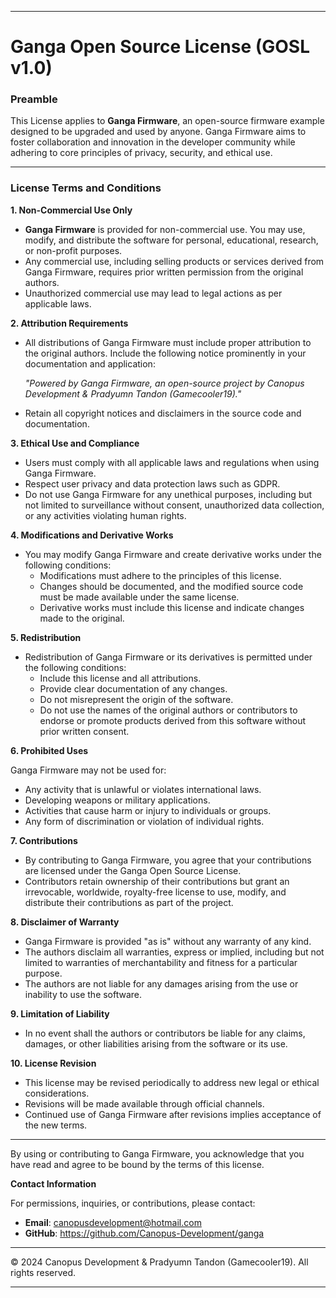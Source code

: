 
---

# Ganga Open Source License (GOSL v1.0)

### Preamble

This License applies to **Ganga Firmware**, an open-source firmware example designed to be upgraded and used by anyone. Ganga Firmware aims to foster collaboration and innovation in the developer community while adhering to core principles of privacy, security, and ethical use.

---

### License Terms and Conditions

**1. Non-Commercial Use Only**

- **Ganga Firmware** is provided for non-commercial use. You may use, modify, and distribute the software for personal, educational, research, or non-profit purposes.
- Any commercial use, including selling products or services derived from Ganga Firmware, requires prior written permission from the original authors.
- Unauthorized commercial use may lead to legal actions as per applicable laws.

**2. Attribution Requirements**

- All distributions of Ganga Firmware must include proper attribution to the original authors. Include the following notice prominently in your documentation and application:

  _"Powered by Ganga Firmware, an open-source project by Canopus Development & Pradyumn Tandon (Gamecooler19)."_ 

- Retain all copyright notices and disclaimers in the source code and documentation.

**3. Ethical Use and Compliance**

- Users must comply with all applicable laws and regulations when using Ganga Firmware.
- Respect user privacy and data protection laws such as GDPR.
- Do not use Ganga Firmware for any unethical purposes, including but not limited to surveillance without consent, unauthorized data collection, or any activities violating human rights.

**4. Modifications and Derivative Works**

- You may modify Ganga Firmware and create derivative works under the following conditions:
  - Modifications must adhere to the principles of this license.
  - Changes should be documented, and the modified source code must be made available under the same license.
  - Derivative works must include this license and indicate changes made to the original.

**5. Redistribution**

- Redistribution of Ganga Firmware or its derivatives is permitted under the following conditions:
  - Include this license and all attributions.
  - Provide clear documentation of any changes.
  - Do not misrepresent the origin of the software.
  - Do not use the names of the original authors or contributors to endorse or promote products derived from this software without prior written consent.

**6. Prohibited Uses**

Ganga Firmware may not be used for:

- Any activity that is unlawful or violates international laws.
- Developing weapons or military applications.
- Activities that cause harm or injury to individuals or groups.
- Any form of discrimination or violation of individual rights.

**7. Contributions**

- By contributing to Ganga Firmware, you agree that your contributions are licensed under the Ganga Open Source License.
- Contributors retain ownership of their contributions but grant an irrevocable, worldwide, royalty-free license to use, modify, and distribute their contributions as part of the project.

**8. Disclaimer of Warranty**

- Ganga Firmware is provided "as is" without any warranty of any kind.
- The authors disclaim all warranties, express or implied, including but not limited to warranties of merchantability and fitness for a particular purpose.
- The authors are not liable for any damages arising from the use or inability to use the software.

**9. Limitation of Liability**

- In no event shall the authors or contributors be liable for any claims, damages, or other liabilities arising from the software or its use.

**10. License Revision**

- This license may be revised periodically to address new legal or ethical considerations.
- Revisions will be made available through official channels.
- Continued use of Ganga Firmware after revisions implies acceptance of the new terms.

---

By using or contributing to Ganga Firmware, you acknowledge that you have read and agree to be bound by the terms of this license.

**Contact Information**

For permissions, inquiries, or contributions, please contact:

- **Email**: canopusdevelopment@hotmail.com
- **GitHub**: https://github.com/Canopus-Development/ganga

---

© 2024 Canopus Development & Pradyumn Tandon (Gamecooler19). All rights reserved.

---
